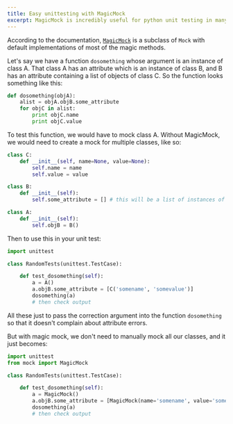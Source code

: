 ```yaml
---
title: Easy unittesting with MagicMock
excerpt: MagicMock is incredibly useful for python unit testing in many ways. This is one use case where it is particularly convenient.
---
```


According to the documentation, [`MagicMock`](http://www.voidspace.org.uk/python/mock/magicmock.html#mock.MagicMock) is a subclass of `Mock` with default implementations of most of the magic methods. 

Let's say we have a function `dosomething` whose argument is an instance of class A. That class A has an attribute which is an instance of class B, and B has an attribute containing a list of objects of class C. So the function looks something like this:

```python
def dosomething(objA):
	alist = objA.objB.some_attribute
	for objC in alist:
		print objC.name
		print objC.value
```

To test this function, we would have to mock class A. Without MagicMock, we would need to create a mock for multiple classes, like so:

```python
class C:
	def __init__(self, name=None, value=None):
		self.name = name
		self.value = value

class B:
	def __init__(self):
		self.some_attribute = [] # this will be a list of instances of class C

class A:
	def __init__(self):
		self.objB = B()

```

Then to use this in your unit test:

```python
import unittest

class RandomTests(unittest.TestCase):

	def test_dosomething(self):
		a = A()
		a.objB.some_attribute = [C('somename', 'somevalue')]
		dosomething(a)
		# then check output
```

All these just to pass the correction argument into the function `dosomething` so that it doesn't complain about attribute errors. 

But with magic mock, we don't need to manually mock all our classes, and it just becomes:

```python
import unittest
from mock import MagicMock

class RandomTests(unittest.TestCase):

	def test_dosomething(self):
		a = MagicMock()
		a.objB.some_attribute = [MagicMock(name='somename', value='somevalue')]
		dosomething(a)
		# then check output
```

